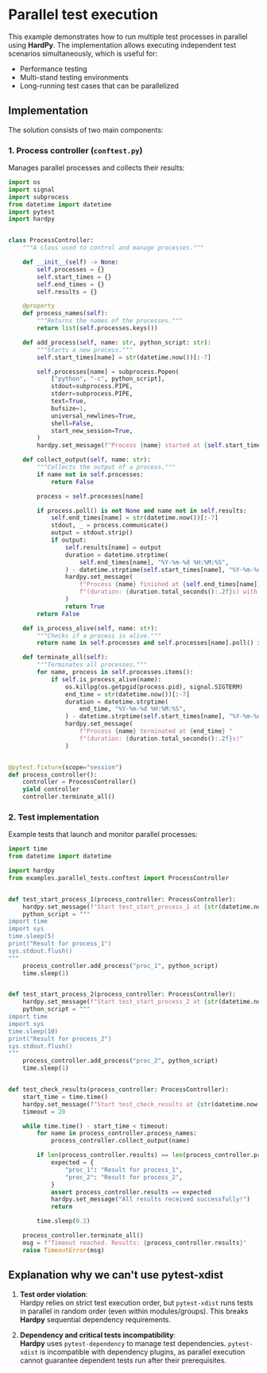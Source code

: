 # Parallel test execution  

This example demonstrates how to run multiple test processes in parallel using **HardPy**.
The implementation allows executing independent test scenarios simultaneously, which is useful for:

- Performance testing  
- Multi-stand testing environments  
- Long-running test cases that can be parallelized  

## Implementation  

The solution consists of two main components:  

### 1. Process controller (`conftest.py`)  

Manages parallel processes and collects their results:  

```python
import os
import signal
import subprocess
from datetime import datetime
import pytest
import hardpy


class ProcessController:
    """A class used to control and manage processes."""

    def __init__(self) -> None:
        self.processes = {}
        self.start_times = {}
        self.end_times = {}
        self.results = {}

    @property
    def process_names(self):
        """Returns the names of the processes."""
        return list(self.processes.keys())

    def add_process(self, name: str, python_script: str):
        """Starts a new process."""
        self.start_times[name] = str(datetime.now())[:-7]

        self.processes[name] = subprocess.Popen(
            ["python", "-c", python_script],
            stdout=subprocess.PIPE,
            stderr=subprocess.PIPE,
            text=True,
            bufsize=1,
            universal_newlines=True,
            shell=False,
            start_new_session=True,
        )
        hardpy.set_message(f"Process {name} started at {self.start_times[name]}")

    def collect_output(self, name: str):
        """Collects the output of a process."""
        if name not in self.processes:
            return False

        process = self.processes[name]

        if process.poll() is not None and name not in self.results:
            self.end_times[name] = str(datetime.now())[:-7]
            stdout, _ = process.communicate()
            output = stdout.strip()
            if output:
                self.results[name] = output
                duration = datetime.strptime(
                    self.end_times[name], "%Y-%m-%d %H:%M:%S",
                ) - datetime.strptime(self.start_times[name], "%Y-%m-%d %H:%M:%S")
                hardpy.set_message(
                    f"Process {name} finished at {self.end_times[name]} "
                    f"(duration: {duration.total_seconds():.2f}s) with output: {output}"
                )
                return True
        return False

    def is_process_alive(self, name: str):
        """Checks if a process is alive."""
        return name in self.processes and self.processes[name].poll() is None

    def terminate_all(self):
        """Terminates all processes."""
        for name, process in self.processes.items():
            if self.is_process_alive(name):
                os.killpg(os.getpgid(process.pid), signal.SIGTERM)
                end_time = str(datetime.now())[:-7]
                duration = datetime.strptime(
                    end_time, "%Y-%m-%d %H:%M:%S",
                ) - datetime.strptime(self.start_times[name], "%Y-%m-%d %H:%M:%S")
                hardpy.set_message(
                    f"Process {name} terminated at {end_time} "
                    f"(duration: {duration.total_seconds():.2f}s)"
                )


@pytest.fixture(scope="session")
def process_controller():
    controller = ProcessController()
    yield controller
    controller.terminate_all()
```

### 2. Test implementation  

Example tests that launch and monitor parallel processes:  

```python
import time
from datetime import datetime

import hardpy
from examples.parallel_tests.conftest import ProcessController


def test_start_process_1(process_controller: ProcessController):
    hardpy.set_message(f"Start test_start_process_1 at {str(datetime.now())[:-7]}")
    python_script = """
import time
import sys
time.sleep(5)
print("Result for process_1")
sys.stdout.flush()
"""
    process_controller.add_process("proc_1", python_script)
    time.sleep(1)


def test_start_process_2(process_controller: ProcessController):
    hardpy.set_message(f"Start test_start_process_2 at {str(datetime.now())[:-7]}")
    python_script = """
import time
import sys
time.sleep(10)
print("Result for process_2")
sys.stdout.flush()
"""
    process_controller.add_process("proc_2", python_script)
    time.sleep(1)


def test_check_results(process_controller: ProcessController):
    start_time = time.time()
    hardpy.set_message(f"Start test_check_results at {str(datetime.now())[:-7]}")
    timeout = 20

    while time.time() - start_time < timeout:
        for name in process_controller.process_names:
            process_controller.collect_output(name)

        if len(process_controller.results) == len(process_controller.process_names):
            expected = {
                "proc_1": "Result for process_1",
                "proc_2": "Result for process_2",
            }
            assert process_controller.results == expected
            hardpy.set_message("All results received successfully!")
            return

        time.sleep(0.2)

    process_controller.terminate_all()
    msg = f"Timeout reached. Results: {process_controller.results}"
    raise TimeoutError(msg)
```

## Explanation why we can't use pytest-xdist

1. **Test order violation**:  
   Hardpy relies on strict test execution order, but `pytest-xdist` runs tests in parallel in random order (even within modules/groups).
   This breaks **Hardpy** sequential dependency requirements.

2. **Dependency and critical tests incompatibility**:  
   **Hardpy** uses `pytest-dependency` to manage test dependencies.
   `pytest-xdist` is incompatible with dependency plugins, as parallel execution cannot guarantee dependent tests run after their prerequisites.
